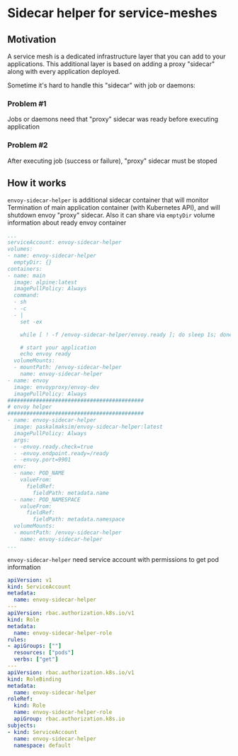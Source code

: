# Sidecar helper for service-meshes

## Motivation

A service mesh is a dedicated infrastructure layer that you can add to your applications. This additional layer is based on adding a proxy "sidecar" along with every application deployed.

Sometime it's hard to handle this "sidecar" with job or daemons:

### Problem #1

Jobs or daemons need that "proxy" sidecar was ready before executing application

### Problem #2

After executing job (success or failure), "proxy" sidecar must be stoped

## How it works

`envoy-sidecar-helper` is additional sidecar container that will monitor Termination of main application container (with Kubernetes API), and will shutdown envoy "proxy" sidecar. Also it can share via `emptyDir` volume information about ready envoy container

```yaml
...
serviceAccount: envoy-sidecar-helper
volumes:
- name: envoy-sidecar-helper
  emptyDir: {}
containers:
- name: main
  image: alpine:latest
  imagePullPolicy: Always
  command:
  - sh
  - -c
  - |
    set -ex

    while [ ! -f /envoy-sidecar-helper/envoy.ready ]; do sleep 1s; done

    # start your application
    echo envoy ready
  volumeMounts:
  - mountPath: /envoy-sidecar-helper
    name: envoy-sidecar-helper
- name: envoy
  image: envoyproxy/envoy-dev
  imagePullPolicy: Always
###########################################
# envoy helper
###########################################
- name: envoy-sidecar-helper
  image: paskalmaksim/envoy-sidecar-helper:latest
  imagePullPolicy: Always
  args:
  - -envoy.ready.check=true
  - -envoy.endpoint.ready=/ready
  - -envoy.port=9901
  env:
  - name: POD_NAME
    valueFrom:
      fieldRef:
        fieldPath: metadata.name
  - name: POD_NAMESPACE
    valueFrom:
      fieldRef:
        fieldPath: metadata.namespace
  volumeMounts:
  - mountPath: /envoy-sidecar-helper
    name: envoy-sidecar-helper
...
```

`envoy-sidecar-helper` need service account with permissions to get pod information

```yaml
apiVersion: v1
kind: ServiceAccount
metadata:
  name: envoy-sidecar-helper
---
apiVersion: rbac.authorization.k8s.io/v1
kind: Role
metadata:
  name: envoy-sidecar-helper-role
rules:
- apiGroups: [""]
  resources: ["pods"]
  verbs: ["get"]
---
apiVersion: rbac.authorization.k8s.io/v1
kind: RoleBinding
metadata:
  name: envoy-sidecar-helper
roleRef:
  kind: Role
  name: envoy-sidecar-helper-role
  apiGroup: rbac.authorization.k8s.io
subjects:
- kind: ServiceAccount
  name: envoy-sidecar-helper
  namespace: default
```

